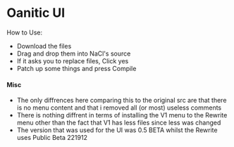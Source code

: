 # Oanitic UI
How to Use:
- Download the files
- Drag and drop them into NaCl's source
- If it asks you to replace files, Click yes
- Patch up some things and press Compile
#### Misc
- The only diffrences here comparing this to the original src are that there is no menu content and that i removed all (or most) useless comments
- There is nothing diffrent in terms of installing the V1 menu to the Rewrite menu other than the fact that V1 has less files since less was changed
- The version that was used for the UI was 0.5 BETA whilst the Rewrite uses Public Beta 221912
